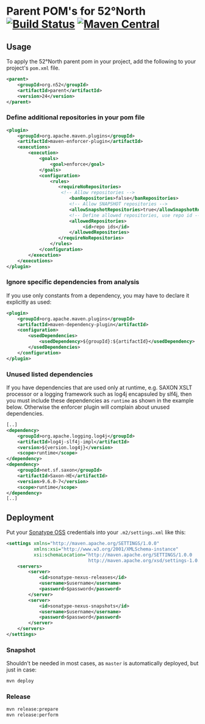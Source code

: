 # Parent POM's for 52°North [![Build Status](https://travis-ci.org/52North/maven-parents.svg?branch=master)](https://travis-ci.org/52North/maven-parents) [![Maven Central](https://img.shields.io/maven-central/v/org.n52/parent.svg)](https://search.maven.org/#search|gav|1|g:org.n52%20AND%20a:parent)

## Usage

To apply the 52°North parent pom in your project, add the following to your project's `pom.xml` file.
```xml
<parent>
    <groupId>org.n52</groupId>
    <artifactId>parent</artifactId>
    <version>24</version>
</parent>
```

### Define additional repositories in your pom file
```xml
<plugin>
    <groupId>org.apache.maven.plugins</groupId>
    <artifactId>maven-enforcer-plugin</artifactId>
    <executions>
        <execution>
            <goals>
                <goal>enforce</goal>
            </goals>
            <configuration>
                <rules>
                   <requireNoRepositories>
                    <!-- Allow repositories -->
                       <banRepositories>false</banRepositories>
                       <!-- Allow SNAPSHOT repositories -->
                       <allowSnapshotRepositories>true</allowSnapshotRepositories>
                       <!-- Define allowed repositories, use repo id -->
                       <allowedRepositories>
                            <id>repo ids</id>
                       </allowedRepositories>
                   </requireNoRepositories>
                </rules>
            </configuration>
        </execution>
    </executions>
</plugin>
```

### Ignore specific dependencies from analysis

If you use only constants from a dependency, you may have to declare it explicitly as used:

```xml
<plugin>
    <groupId>org.apache.maven.plugins</groupId>
    <artifactId>maven-dependency-plugin</artifactId>
    <configuration>
    	<usedDependencies>
    		<usedDependency>${groupId}:${artifactId}</usedDependency>
    	</usedDependencies>
    </configuration>
</plugin>
```

### Unused listed dependencies

If you have dependencies that are used only at runtime, e.g. SAXON XSLT processor or a logging framework such as log4j encapsuled by slf4j, then you must include these dependencies as `runtime` as shown in the example below. Otherwise the enforcer plugin will complain about unused dependencies.

```xml
[..]
<dependency>
    <groupId>org.apache.logging.log4j</groupId>
    <artifactId>log4j-slf4j-impl</artifactId>
    <version>${version.log4j}</version>
    <scope>runtime</scope>
</dependency>
<dependency>
    <groupId>net.sf.saxon</groupId>
    <artifactId>Saxon-HE</artifactId>
    <version>9.6.0-7</version>
    <scope>runtime</scope>
</dependency>
[..]
```


## Deployment

Put your [Sonatype OSS](https://oss.sonatype.org/) credentials into your `.m2/settings.xml` like this:

```xml
<settings xmlns="http://maven.apache.org/SETTINGS/1.0.0"
          xmlns:xsi="http://www.w3.org/2001/XMLSchema-instance"
          xsi:schemaLocation="http://maven.apache.org/SETTINGS/1.0.0
                              http://maven.apache.org/xsd/settings-1.0.0.xsd">
    <servers>
        <server>
            <id>sonatype-nexus-releases</id>
            <username>$username</username>
            <password>$password</password>
        </server>
        <server>
            <id>sonatype-nexus-snapshots</id>
            <username>$username</username>
            <password>$password</password>
        </server>
    </servers>
</settings>
```

### Snapshot

Shouldn't be needed in most cases, as `master` is automatically deployed, but just in case:
```sh
mvn deploy
```

### Release
```sh
mvn release:prepare
mvn release:perform
```
